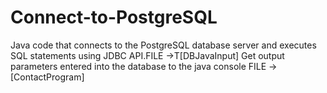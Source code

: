 # Connect-to-PostgreSQL
 Java code that connects to the PostgreSQL database server and executes SQL statements using JDBC  API.FILE ->T[DBJavaInput]
 Get output parameters entered into the database to the java console FILE -> [ContactProgram]
